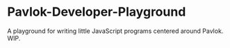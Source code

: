 # Pavlok-Developer-Playground
A playground for writing little JavaScript programs centered around Pavlok. WIP.
